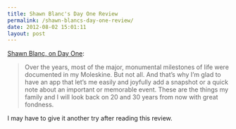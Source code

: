 ```yaml
---
title: Shawn Blanc's Day One Review
permalink: /shawn-blancs-day-one-review/
date: 2012-08-02 15:01:11
layout: post
---
```


[Shawn Blanc, on Day One](http://shawnblanc.net/2012-08-day-one-review/): 

> Over the years, most of the major, monumental milestones of life were documented in my Moleskine. But not all. And that’s why I’m glad to have an app that let’s me easily and joyfully add a snapshot or a quick note about an important or memorable event. These are the things my family and I will look back on 20 and 30 years from now with great fondness.

I may have to give it another try after reading this review.